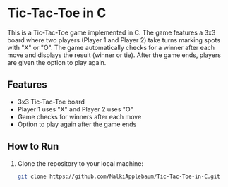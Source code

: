 # Tic-Tac-Toe in C

This is a Tic-Tac-Toe game implemented in C. The game features a 3x3 board where two players (Player 1 and Player 2) take turns marking spots with "X" or "O". The game automatically checks for a winner after each move and displays the result (winner or tie). After the game ends, players are given the option to play again.

## Features
- 3x3 Tic-Tac-Toe board
- Player 1 uses "X" and Player 2 uses "O"
- Game checks for winners after each move
- Option to play again after the game ends

## How to Run

1. Clone the repository to your local machine:
   ```bash
   git clone https://github.com/MalkiApplebaum/Tic-Tac-Toe-in-C.git
